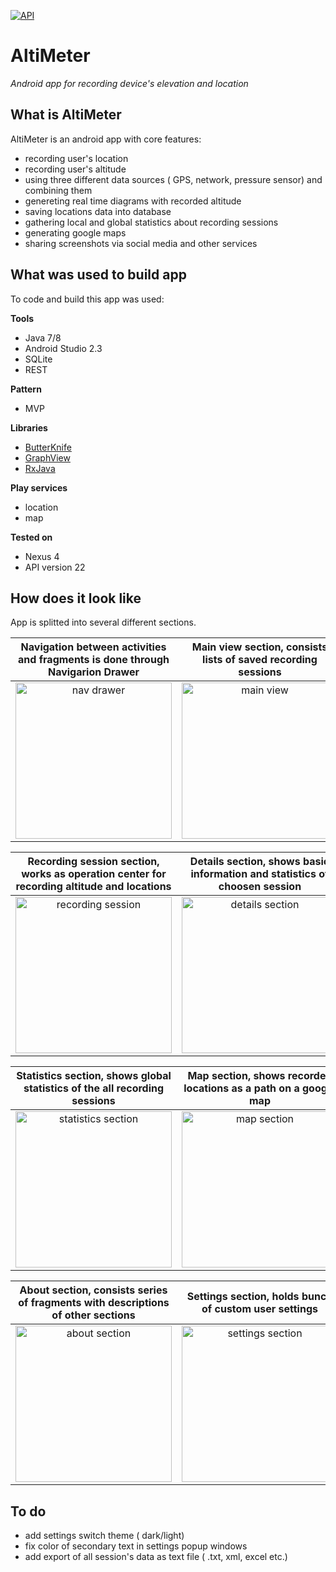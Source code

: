 [![API](https://img.shields.io/badge/API-16%2B-brightgreen.svg?style=plastic)](https://android-arsenal.com/api?level=16)
# AltiMeter 
*Android app for recording device's elevation and location*

## What is AltiMeter
AltiMeter is an android app with core features:
* recording user's location
* recording user's altitude
* using three different data sources ( GPS, network, pressure sensor) and combining them
* genereting real time diagrams with recorded altitude
* saving locations data into database
* gathering local and global statistics about recording sessions
* generating google maps
* sharing screenshots via social media and other services

## What was used to build app
To code and build this app was used:

**Tools**
* Java 7/8
* Android Studio 2.3
* SQLite
* REST

**Pattern**
* MVP

**Libraries**
* <a href="https://github.com/JakeWharton/butterknife" title="ButterKnife">ButterKnife</a>
* <a href="https://github.com/appsthatmatter/GraphView" title="GraphView">GraphView</a>
* <a href="https://github.com/ReactiveX/RxJava" title="RxJava">RxJava</a>

**Play services**
* location
* map

**Tested on**
* Nexus 4
* API version 22

## How does it look like
App is splitted into several different sections.

Navigation between activities and fragments is done through Navigarion Drawer | Main view section, consists lists of saved recording sessions
:-------------------------:|:-------------------------:
<img src="https://rawgit.com/GregoryIwanek/AltiMeter/GregoryIwanek-readme/screenshot/nav_drawer.png" title="nav drawer" height="250" />  |  <img src="https://rawgit.com/GregoryIwanek/AltiMeter/master/screenshot/main_view.png" title="main view" height="250" />

Recording session section, works as operation center for recording altitude and locations | Details section, shows basic information and statistics of choosen session
:-------------------------:|:-------------------------:
<img src="https://rawgit.com/GregoryIwanek/AltiMeter/GregoryIwanek-readme/screenshot/recording_session.png" title="recording session" height="250" />  |  <img src="https://rawgit.com/GregoryIwanek/AltiMeter/GregoryIwanek-readme/screenshot/details.png" title="details section" height="250" />

Statistics section, shows global statistics of the all recording sessions | Map section, shows recorded locations as a path on a google map
:-------------------------:|:-------------------------:
<img src="https://rawgit.com/GregoryIwanek/AltiMeter/GregoryIwanek-readme/screenshot/statistics.png" title="statistics section" height="250" />  |  <img src="https://rawgit.com/GregoryIwanek/AltiMeter/GregoryIwanek-readme/screenshot/map.png" title="map section" height="250" />

About section, consists series of fragments with descriptions of other sections | Settings section, holds bunch of custom user settings
:-------------------------:|:-------------------------:
<img src="https://rawgit.com/GregoryIwanek/AltiMeter/master/screenshot/about.png" title="about section" height="250" />  |  <img src="https://rawgit.com/GregoryIwanek/AltiMeter/master/screenshot/settings.png" title="settings section" height="250" />

## To do
* add settings switch theme ( dark/light)
* fix color of secondary text in settings popup windows
* add export of all session's data as text file ( .txt, xml, excel etc.)
